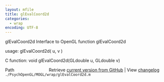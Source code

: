 ```yaml
---
layout: mfile
title: glEvalCoord2d
categories:
  - wrap
encoding: UTF-8
---
```


glEvalCoord2d  Interface to OpenGL function glEvalCoord2d  

usage:  glEvalCoord2d( u, v )  

C function:  void glEvalCoord2d(GLdouble u, GLdouble v)  


<div class="code_header" style="text-align:right;">
  <span style="float:left;">Path&nbsp;&nbsp;</span> <span class="counter">Retrieve <a href=
  "https://raw.github.com/Psychtoolbox-3/Psychtoolbox-3/beta/./PsychOpenGL/MOGL/wrap/glEvalCoord2d.m">current version from GitHub</a> | View <a href=
  "https://github.com/Psychtoolbox-3/Psychtoolbox-3/commits/beta/./PsychOpenGL/MOGL/wrap/glEvalCoord2d.m">changelog</a></span>
</div>
<div class="code">
  <code>./PsychOpenGL/MOGL/wrap/glEvalCoord2d.m</code>
</div>
